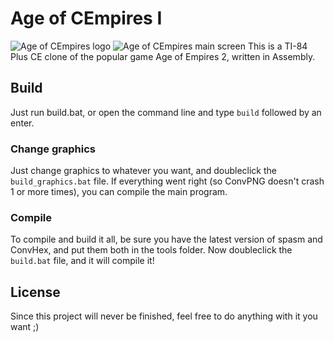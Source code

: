 # Age of CEmpires I
![Age of CEmpires logo](https://i.imgur.com/655vywO.png)
![Age of CEmpires main screen](https://i.imgur.com/1Pe3326.png)
This is a TI-84 Plus CE clone of the popular game Age of Empires 2, written in Assembly.

## Build
Just run build.bat, or open the command line and type `build` followed by an enter.

### Change graphics
Just change graphics to whatever you want, and doubleclick the `build_graphics.bat` file. If everything went right (so ConvPNG doesn't crash 1 or more times), you can compile the main program.

### Compile
To compile and build it all, be sure you have the latest version of spasm and ConvHex, and put them both in the tools folder.
Now doubleclick the `build.bat` file, and it will compile it!

## License
Since this project will never be finished, feel free to do anything with it you want ;)